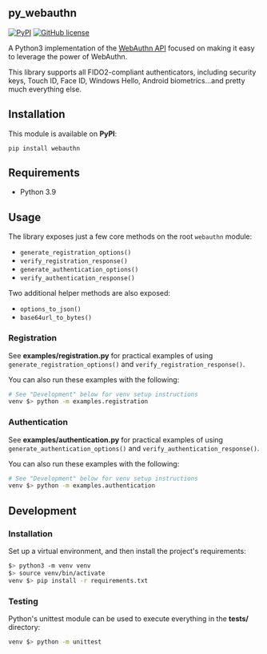 ## py_webauthn
[![PyPI](https://img.shields.io/pypi/v/webauthn.svg)](https://pypi.python.org/pypi/webauthn) [![GitHub license](https://img.shields.io/badge/license-BSD-blue.svg)](https://raw.githubusercontent.com/duo-labs/py_webauthn/master/LICENSE)

A Python3 implementation of the [WebAuthn API](https://www.w3.org/TR/webauthn-2/) focused on making it easy to leverage the power of WebAuthn.

This library supports all FIDO2-compliant authenticators, including security keys, Touch ID, Face ID, Windows Hello, Android biometrics...and pretty much everything else.

## Installation

This module is available on **PyPI**:

`pip install webauthn`

## Requirements

- Python 3.9

## Usage

The library exposes just a few core methods on the root `webauthn` module:

- `generate_registration_options()`
- `verify_registration_response()`
- `generate_authentication_options()`
- `verify_authentication_response()`

Two additional helper methods are also exposed:

- `options_to_json()`
- `base64url_to_bytes()`

### Registration

See **examples/registration.py** for practical examples of using `generate_registration_options()` and `verify_registration_response()`.

You can also run these examples with the following:

```sh
# See "Development" below for venv setup instructions
venv $> python -m examples.registration
```

### Authentication

See **examples/authentication.py** for practical examples of using `generate_authentication_options()` and `verify_authentication_response()`.

You can also run these examples with the following:

```sh
# See "Development" below for venv setup instructions
venv $> python -m examples.authentication
```

## Development

### Installation

Set up a virtual environment, and then install the project's requirements:

```sh
$> python3 -m venv venv
$> source venv/bin/activate
venv $> pip install -r requirements.txt
```

### Testing

Python's unittest module can be used to execute everything in the **tests/** directory:

```sh
venv $> python -m unittest
```
